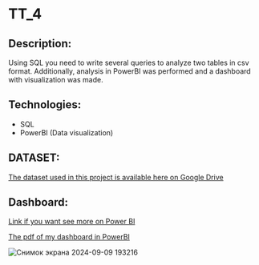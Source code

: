# TT_4
## Description:
Using SQL you need to write several queries to analyze two tables in csv format. Additionally, analysis in PowerBI was performed and a dashboard with visualization was made.
## Technologies:
   - SQL
  - PowerBI (Data visualization)

## DATASET: 
[The dataset used in this project is available here on Google Drive](https://drive.google.com/drive/folders/1ftQItR5FNFeLFO8h-VKyuG-eawel6toT?usp=sharing)

## Dashboard:

[Link if you want see more on Power BI](https://github.com/HellenOk/TT_foz/blob/main/tt_foz_pbi.pbix)

[The pdf of my dashboard in PowerBI](https://github.com/HellenOk/TT_foz/blob/main/tt_foz_pbi.pdf)

![Снимок экрана 2024-09-09 193216](https://github.com/user-attachments/assets/4ef2c937-04a7-4d3c-b609-db4dcf93592c)





